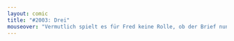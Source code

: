 ```yaml
---
layout: comic
title: "#2003: Drei"
mouseover: "Vermutlich spielt es für Fred keine Rolle, ob der Brief nun aus ESSpapier ist."
---
```

